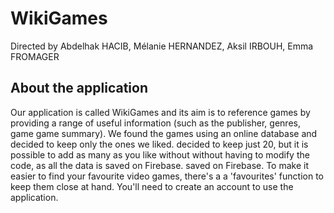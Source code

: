 # WikiGames

Directed by Abdelhak HACIB, Mélanie HERNANDEZ, Aksil IRBOUH, Emma FROMAGER

## About the application
Our application is called WikiGames and its aim is to reference
games by providing a range of useful information (such as the publisher, genres, game
game summary). We found the games using an online database and decided to keep only the ones we liked.
decided to keep just 20, but it is possible to add as many as you like without
without having to modify the code, as all the data is saved on Firebase.
saved on Firebase. To make it easier to find your favourite video games, there's a
a 'favourites' function to keep them close at hand. You'll need to
create an account to use the application.
